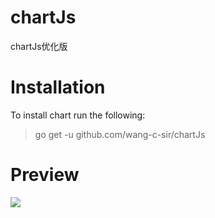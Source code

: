 # chartJs
chartJs优化版

# Installation
To install chart run the following:
> go get -u github.com/wang-c-sir/chartJs
# Preview
![](https://github.com/wang-c-sir/chartJs/blob/master/preview/chart.png)
